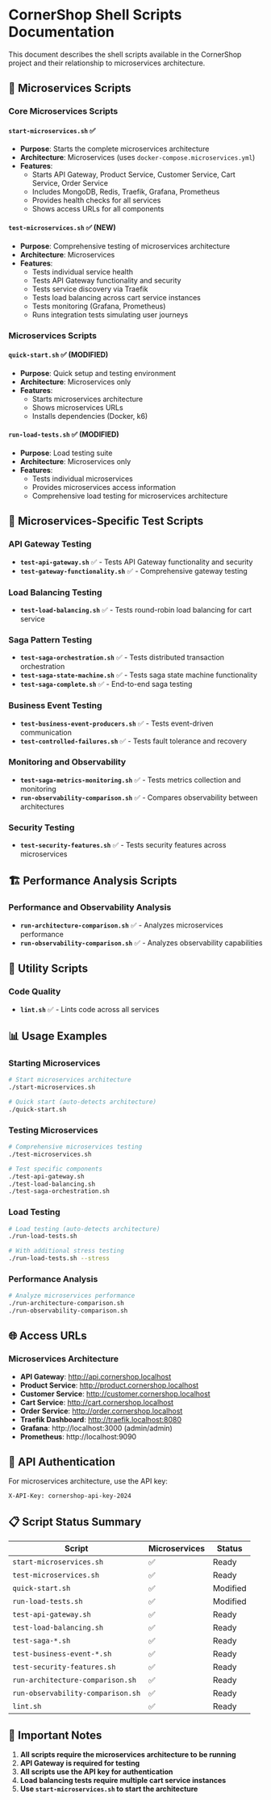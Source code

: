 # CornerShop Shell Scripts Documentation

This document describes the shell scripts available in the CornerShop project and their relationship to microservices architecture.

## 🚀 Microservices Scripts

### Core Microservices Scripts

#### `start-microservices.sh` ✅
- **Purpose**: Starts the complete microservices architecture
- **Architecture**: Microservices (uses `docker-compose.microservices.yml`)
- **Features**:
  - Starts API Gateway, Product Service, Customer Service, Cart Service, Order Service
  - Includes MongoDB, Redis, Traefik, Grafana, Prometheus
  - Provides health checks for all services
  - Shows access URLs for all components

#### `test-microservices.sh` ✅ (NEW)
- **Purpose**: Comprehensive testing of microservices architecture
- **Architecture**: Microservices
- **Features**:
  - Tests individual service health
  - Tests API Gateway functionality and security
  - Tests service discovery via Traefik
  - Tests load balancing across cart service instances
  - Tests monitoring (Grafana, Prometheus)
  - Runs integration tests simulating user journeys

### Microservices Scripts

#### `quick-start.sh` ✅ (MODIFIED)
- **Purpose**: Quick setup and testing environment
- **Architecture**: Microservices only
- **Features**:
  - Starts microservices architecture
  - Shows microservices URLs
  - Installs dependencies (Docker, k6)

#### `run-load-tests.sh` ✅ (MODIFIED)
- **Purpose**: Load testing suite
- **Architecture**: Microservices only
- **Features**:
  - Tests individual microservices
  - Provides microservices access information
  - Comprehensive load testing for microservices architecture

## 🧪 Microservices-Specific Test Scripts

### API Gateway Testing
- **`test-api-gateway.sh`** ✅ - Tests API Gateway functionality and security
- **`test-gateway-functionality.sh`** ✅ - Comprehensive gateway testing

### Load Balancing Testing
- **`test-load-balancing.sh`** ✅ - Tests round-robin load balancing for cart service

### Saga Pattern Testing
- **`test-saga-orchestration.sh`** ✅ - Tests distributed transaction orchestration
- **`test-saga-state-machine.sh`** ✅ - Tests saga state machine functionality
- **`test-saga-complete.sh`** ✅ - End-to-end saga testing

### Business Event Testing
- **`test-business-event-producers.sh`** ✅ - Tests event-driven communication
- **`test-controlled-failures.sh`** ✅ - Tests fault tolerance and recovery

### Monitoring and Observability
- **`test-saga-metrics-monitoring.sh`** ✅ - Tests metrics collection and monitoring
- **`run-observability-comparison.sh`** ✅ - Compares observability between architectures

### Security Testing
- **`test-security-features.sh`** ✅ - Tests security features across microservices

## 🏗️ Performance Analysis Scripts

### Performance and Observability Analysis
- **`run-architecture-comparison.sh`** ✅ - Analyzes microservices performance
- **`run-observability-comparison.sh`** ✅ - Analyzes observability capabilities

## 🔧 Utility Scripts

### Code Quality
- **`lint.sh`** ✅ - Lints code across all services

## 📊 Usage Examples

### Starting Microservices
```bash
# Start microservices architecture
./start-microservices.sh

# Quick start (auto-detects architecture)
./quick-start.sh
```

### Testing Microservices
```bash
# Comprehensive microservices testing
./test-microservices.sh

# Test specific components
./test-api-gateway.sh
./test-load-balancing.sh
./test-saga-orchestration.sh
```

### Load Testing
```bash
# Load testing (auto-detects architecture)
./run-load-tests.sh

# With additional stress testing
./run-load-tests.sh --stress
```

### Performance Analysis
```bash
# Analyze microservices performance
./run-architecture-comparison.sh
./run-observability-comparison.sh
```

## 🌐 Access URLs

### Microservices Architecture
- **API Gateway**: http://api.cornershop.localhost
- **Product Service**: http://product.cornershop.localhost
- **Customer Service**: http://customer.cornershop.localhost
- **Cart Service**: http://cart.cornershop.localhost
- **Order Service**: http://order.cornershop.localhost
- **Traefik Dashboard**: http://traefik.localhost:8080
- **Grafana**: http://localhost:3000 (admin/admin)
- **Prometheus**: http://localhost:9090



## 🔑 API Authentication

For microservices architecture, use the API key:
```
X-API-Key: cornershop-api-key-2024
```

## 📋 Script Status Summary

| Script | Microservices | Status |
|--------|---------------|---------|
| `start-microservices.sh` | ✅ | Ready |
| `test-microservices.sh` | ✅ | Ready |
| `quick-start.sh` | ✅ | Modified |
| `run-load-tests.sh` | ✅ | Modified |
| `test-api-gateway.sh` | ✅ | Ready |
| `test-load-balancing.sh` | ✅ | Ready |
| `test-saga-*.sh` | ✅ | Ready |
| `test-business-event-*.sh` | ✅ | Ready |
| `test-security-features.sh` | ✅ | Ready |
| `run-architecture-comparison.sh` | ✅ | Ready |
| `run-observability-comparison.sh` | ✅ | Ready |
| `lint.sh` | ✅ | Ready |

## 🚨 Important Notes

1. **All scripts require the microservices architecture to be running**
2. **API Gateway is required for testing**
3. **All scripts use the API key for authentication**
4. **Load balancing tests require multiple cart service instances**
5. **Use `start-microservices.sh` to start the architecture** 